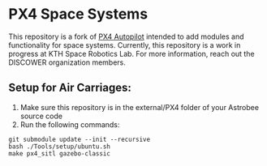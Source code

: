 # PX4 Space Systems
This repository is a fork of [PX4 Autopilot](https://github.com/PX4/PX4-Autopilot) intended to add modules and functionality for space systems. Currently, this repository is a work in progress at KTH Space Robotics Lab. For more information, reach out the DISCOWER organization members.

## Setup for Air Carriages:
1. Make sure this repository is in the external/PX4 folder of your Astrobee source code
2. Run the following commands:
```
git submodule update --init --recursive
bash ./Tools/setup/ubuntu.sh 
make px4_sitl gazebo-classic 
```
